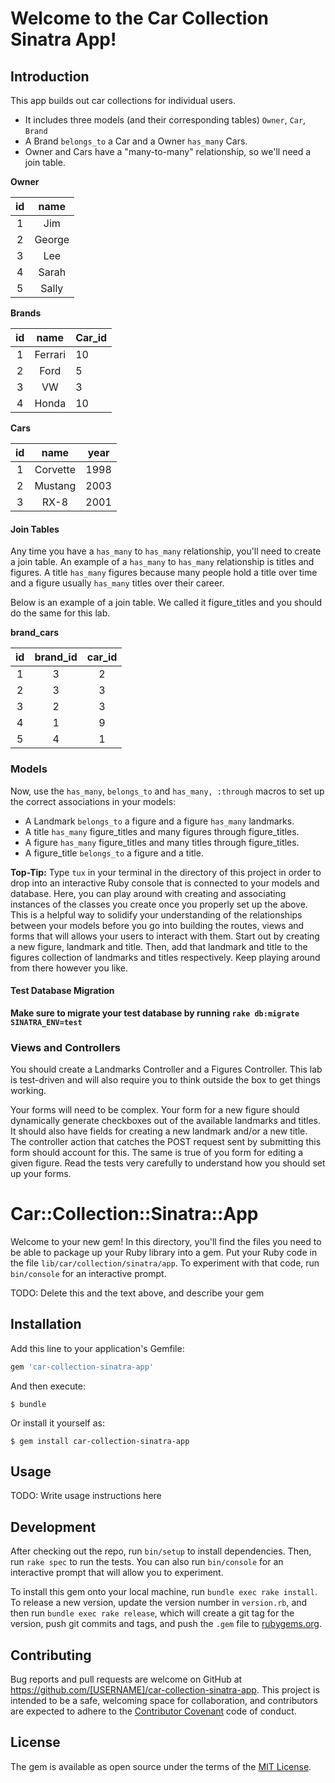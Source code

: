 # Welcome to the Car Collection Sinatra App!

## Introduction

This app builds out car collections for individual users. 

* It includes three models (and their corresponding tables) `Owner`, `Car`, `Brand`  
* A Brand `belongs_to` a Car and a Owner `has_many` Cars. 
* Owner and Cars have a "many-to-many" relationship, so we'll need a join table. 

**Owner**

| **id**             | **name**          |
|:------------------:|:-----------------:|
| 1                  | Jim               |
| 2                  | George            |
| 3                  | Lee               |
| 4                  | Sarah             |
| 5                  | Sally             |

**Brands**

| **id**| **name**               | **Car_id** |
|:-----:|:----------------------:|:--------------|
| 1     | Ferrari                | 10            |
| 2     | Ford                   | 5             |
| 3     | VW                     | 3             |
| 4     | Honda                  | 10            |

**Cars**

| **id**             | **name**               | **year**     |
|:------------------:|:----------------------:|:------------:|
| 1                  | Corvette               | 1998         |
| 2                  | Mustang                | 2003         |
| 3                  | RX-8                   | 2001         |


#### Join Tables

Any time you have a `has_many` to `has_many` relationship, you'll need to create a join table. An example of a `has_many` to `has_many` relationship is titles and figures. A title `has_many` figures because many people hold a title over time and a figure usually `has_many` titles over their career.

Below is an example of a join table. We called it figure_titles and you should do the same for this lab. 

**brand_cars**

| **id**             | **brand_id**           | **car_id** |
|:------------------:|:----------------------:|:-------------:|
| 1                  | 3                      | 2             |
| 2                  | 3                      | 3             |
| 3                  | 2                      | 3             |
| 4                  | 1                      | 9             |
| 5                  | 4                      | 1             |


### Models

Now, use the `has_many`, `belongs_to` and `has_many, :through` macros to set up the correct associations in your models:

* A Landmark `belongs_to` a figure and a figure `has_many` landmarks.
* A title `has_many` figure_titles and many figures through figure_titles. 
* A figure `has_many` figure_titles and many titles through figure_titles.
* A figure_title `belongs_to` a figure and a title. 


**Top-Tip:** Type `tux` in your terminal in the directory of this project in order to drop into an interactive Ruby console that is connected to your models and database. Here, you can play around with creating and associating instances of the classes you create once you properly set up the above. This is a helpful way to solidify your understanding of the relationships between your models before you go into building the routes, views and forms that will allows your users to interact with them. Start out by creating a new figure, landmark and title. Then, add that landmark and title to the figures collection of landmarks and titles respectively. Keep playing around from there however you like. 

#### Test Database Migration

**Make sure to migrate your test database by running `rake db:migrate SINATRA_ENV=test`**

### Views and Controllers

You should create a Landmarks Controller and a Figures Controller. This lab is test-driven and will also require you to think outside the box to get things working. 

Your forms will need to be complex. Your form for a new figure should dynamically generate checkboxes out of the available landmarks and titles. It should also have fields for creating a new landmark and/or a new title. The controller action that catches the POST request sent by submitting this form should account for this. The same is true of you form for editing a given figure. Read the tests very carefully to understand how you should set up your forms. 



# Car::Collection::Sinatra::App

Welcome to your new gem! In this directory, you'll find the files you need to be able to package up your Ruby library into a gem. Put your Ruby code in the file `lib/car/collection/sinatra/app`. To experiment with that code, run `bin/console` for an interactive prompt.

TODO: Delete this and the text above, and describe your gem

## Installation

Add this line to your application's Gemfile:

```ruby
gem 'car-collection-sinatra-app'
```

And then execute:

    $ bundle

Or install it yourself as:

    $ gem install car-collection-sinatra-app

## Usage

TODO: Write usage instructions here

## Development

After checking out the repo, run `bin/setup` to install dependencies. Then, run `rake spec` to run the tests. You can also run `bin/console` for an interactive prompt that will allow you to experiment.

To install this gem onto your local machine, run `bundle exec rake install`. To release a new version, update the version number in `version.rb`, and then run `bundle exec rake release`, which will create a git tag for the version, push git commits and tags, and push the `.gem` file to [rubygems.org](https://rubygems.org).

## Contributing

Bug reports and pull requests are welcome on GitHub at https://github.com/[USERNAME]/car-collection-sinatra-app. This project is intended to be a safe, welcoming space for collaboration, and contributors are expected to adhere to the [Contributor Covenant](http://contributor-covenant.org) code of conduct.


## License

The gem is available as open source under the terms of the [MIT License](http://opensource.org/licenses/MIT).

